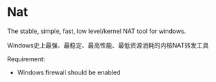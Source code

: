 # Nat
The stable, simple, fast, low level/kernel NAT tool for windows.

Windows史上最强、最稳定、最高性能、最低资源消耗的内核NAT转发工具

Requirement:
- Windows firewall should be enabled
